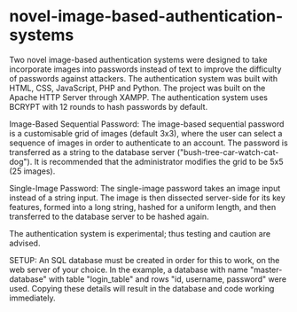 # novel-image-based-authentication-systems
Two novel image-based authentication systems were designed to take incorporate images into passwords instead of text to improve the difficulty of passwords against attackers. The authentication system was built with HTML, CSS, JavaScript, PHP and Python. The project was built on the Apache HTTP Server through XAMPP. The authentication system uses BCRYPT with 12 rounds to hash passwords by default.

Image-Based Sequential Password:
The image-based sequential password is a customisable grid of images (default 3x3), where the user can select a sequence of images in order to authenticate to an account. The password is transferred as a string to the database server ("bush-tree-car-watch-cat-dog"). It is recommended that the administrator modifies the grid to be 5x5 (25 images).

Single-Image Password:
The single-image password takes an image input instead of a string input. The image is then dissected server-side for its key features, formed into a long string, hashed for a uniform length, and then transferred to the database server to be hashed again.

The authentication system is experimental; thus testing and caution are advised.

SETUP:
An SQL database must be created in order for this to work, on the web server of your choice. In the example, a database with name "master-database" with table "login_table" and rows "id, username, password" were used. Copying these details will result in the database and code working immediately.

